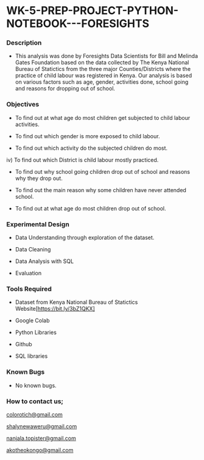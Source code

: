 # WK-5-PREP-PROJECT-PYTHON-NOTEBOOK---FORESIGHTS

### Description

- This analysis was done by Foresights Data Scientists for Bill and Melinda Gates Foundation based on the data collected by The Kenya National Bureau of Statictics from the three major Counties/Districts where the practice of child labour was registered in Kenya. Our analysis is based on various factors such as age, gender, activities done, school going and reasons for dropping out of school.

### Objectives

- To find out at what age do most children get subjected to child labour activities.
- To find out which gender is more exposed to child labour.

- To find out which activity do the subjected children do most.

iv) To find out which District is child labour mostly practiced.

- To find out why school going children drop out of school and reasons why they drop out.

- To find out the main reason why some children have never attended school.

- To find out at what age do most children drop out of school.

### Experimental Design

- Data Understanding through exploration of the dataset.

- Data Cleaning

- Data Analysis with SQL

- Evaluation

### Tools Required

- Dataset from Kenya National Bureau of Statictics Website[https://bit.ly/3bZ1QKX]

- Google Colab

- Python Libraries

- Github

- SQL libraries

### Known Bugs

- No known bugs.

### How to contact us;

colorotich@gmail.com

shalynewaweru@gmail.com

nanjala.topister@gmail.com

akotheokongo@gmail.com




